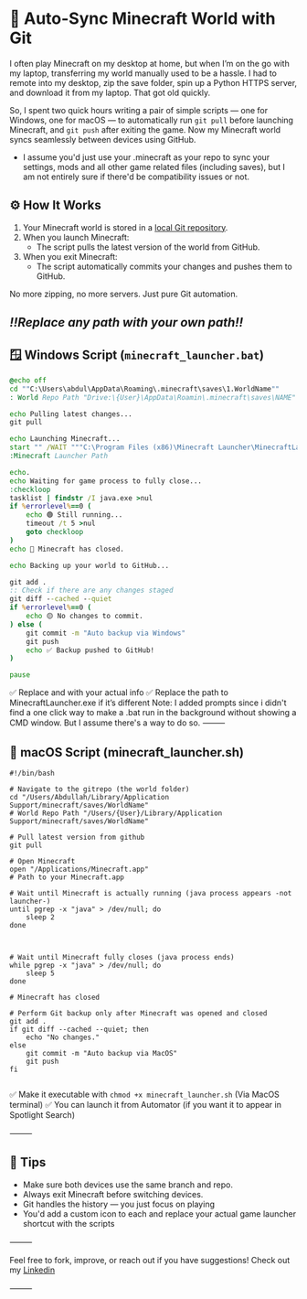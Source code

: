 # 🧠 Auto-Sync Minecraft World with Git

I often play Minecraft on my desktop at home, but when I’m on the go with my laptop, transferring my world manually used to be a hassle. I had to remote into my desktop, zip the save folder, spin up a Python HTTPS server, and download it from my laptop. That got old quickly.

So, I spent two quick hours writing a pair of simple scripts — one for Windows, one for macOS — to automatically run `git pull` before launching Minecraft, and `git push` after exiting the game. Now my Minecraft world syncs seamlessly between devices using GitHub.

- I assume you'd just use your .minecraft as your repo to sync your settings, mods and all other game related files (including saves), but I am not entirely sure if there'd be compatibility issues or not.

## ⚙️ How It Works

1. Your Minecraft world is stored in a [local Git repository](https://docs.github.com/en/migrations/importing-source-code/using-the-command-line-to-import-source-code/adding-locally-hosted-code-to-github).
2. When you launch Minecraft:
   - The script pulls the latest version of the world from GitHub.
3. When you exit Minecraft:
   - The script automatically commits your changes and pushes them to GitHub.

No more zipping, no more servers. Just pure Git automation.

*‼️Replace any path with your own path‼️*
---

## 🪟 Windows Script (`minecraft_launcher.bat`)

```bat
@echo off
cd ""C:\Users\abdul\AppData\Roaming\.minecraft\saves\1.WorldName""
: World Repo Path "Drive:\{User}\AppData\Roamin\.minecraft\saves\NAME"

echo Pulling latest changes...
git pull

echo Launching Minecraft...
start "" /WAIT """C:\Program Files (x86)\Minecraft Launcher\MinecraftLauncher.exe"""
:Minecraft Launcher Path

echo.
echo Waiting for game process to fully close...
:checkloop
tasklist | findstr /I java.exe >nul
if %errorlevel%==0 (
    echo 🟢 Still running...
    timeout /t 5 >nul
    goto checkloop
)
echo 🔴 Minecraft has closed.

echo Backing up your world to GitHub...

git add .
:: Check if there are any changes staged
git diff --cached --quiet
if %errorlevel%==0 (
    echo 🟡 No changes to commit.
) else (
    git commit -m "Auto backup via Windows"
    git push
    echo ✅ Backup pushed to GitHub!
)

pause

```
✅ Replace <YourName> and <YourWorldFolder> with your actual info
✅ Replace the path to MinecraftLauncher.exe if it’s different
Note: I added prompts since i didn't find a one click way to make a .bat run in the background without showing a CMD window. But I assume there's a way to do so.
⸻

## 🍎 macOS Script (minecraft_launcher.sh)
```
#!/bin/bash

# Navigate to the gitrepo (the world folder)
cd "/Users/Abdullah/Library/Application Support/minecraft/saves/WorldName"
# World Repo Path "/Users/{User}/Library/Application Support/minecraft/saves/WorldName"

# Pull latest version from github
git pull

# Open Minecraft
open "/Applications/Minecraft.app"
# Path to your Minecraft.app

# Wait until Minecraft is actually running (java process appears -not launcher-)
until pgrep -x "java" > /dev/null; do
    sleep 2
done



# Wait until Minecraft fully closes (java process ends)
while pgrep -x "java" > /dev/null; do
    sleep 5
done

# Minecraft has closed

# Perform Git backup only after Minecraft was opened and closed
git add .
if git diff --cached --quiet; then
    echo "No changes."
else
    git commit -m "Auto backup via MacOS"
    git push
fi


```
✅ Make it executable with `chmod +x minecraft_launcher.sh` (Via MacOS terminal)
✅ You can launch it from Automator (if you want it to appear in Spotlight Search)

⸻

## 📝 Tips
- Make sure both devices use the same branch and repo.
- Always exit Minecraft before switching devices.
- Git handles the history — you just focus on playing 
- You'd add a custom icon to each and replace your actual game launcher shortcut with the scripts

⸻

Feel free to fork, improve, or reach out if you have suggestions!
Check out my [Linkedin](https://sa.linkedin.com/in/alafari-abdullah)

⸻
